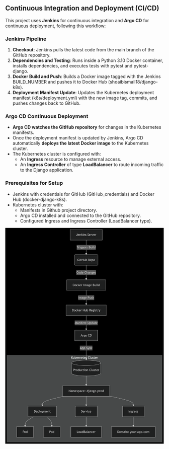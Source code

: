 ## Continuous Integration and Deployment (CI/CD)

This project uses **Jenkins** for continuous integration and **Argo CD** for continuous deployment, following this workflow:

### Jenkins Pipeline

1. **Checkout**: Jenkins pulls the latest code from the main branch of the GitHub repository.
2. **Dependencies and Testing**: Runs inside a Python 3.10 Docker container, installs dependencies, and executes tests with pytest and pytest-django.
3. **Docker Build and Push**: Builds a Docker image tagged with the Jenkins BUILD_NUMBER and pushes it to Docker Hub (shoaibismail18/django-k8s).
4. **Deployment Manifest Update**: Updates the Kubernetes deployment manifest (k8s/deployment.yml) with the new image tag, commits, and pushes changes back to GitHub.

### Argo CD Continuous Deployment

- **Argo CD watches the GitHub repository** for changes in the Kubernetes manifests.
- Once the deployment manifest is updated by Jenkins, Argo CD automatically **deploys the latest Docker image** to the Kubernetes cluster.
- The Kubernetes cluster is configured with:
  - An **Ingress** resource to manage external access.
  - An **Ingress Controller** of type **LoadBalancer** to route incoming traffic to the Django application.

### Prerequisites for Setup

- Jenkins with credentials for GitHub (GitHub_credentials) and Docker Hub (docker-django-k8s).
- Kubernetes cluster with:
  - Manifests in Github project directory.
  - Argo CD installed and connected to the GitHub repository.
  - Configured Ingress and Ingress Controller (LoadBalancer type).

![alt text](image.png)